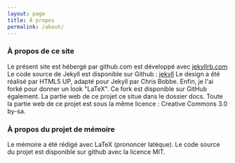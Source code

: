 ```yaml
---
layout: page
title: À propos
permalink: /about/
---
```


### À propos de ce site

Le présent site est hébergé par github.com est développé avec [jekyllrb.com](https://jekyllrb.com/)
Le code source de Jekyll est disponible sur Github : [jekyll](https://github.com/jekyll/jekyll)
Le design a été réalisé par HTML5 UP, adapté pour Jekyll par Chris Bobbe.
Enfin, je l'ai forké pour donner un look "LaTeX". Ce fork est disponible sur GitHub également.
La partie web de ce projet ce situe dans le dossier docs.
Toute la partie web de ce projet est sous la même licence : Creative Commons 3.0 by-sa.

### À propos du projet de mémoire

Le mémoire a été rédigé avec LaTeX (prononcer latèque). Le code source du projet est disponible sur github avec la licence MIT.
